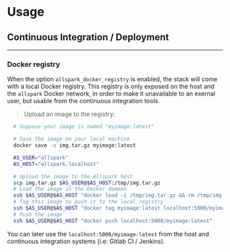 # Usage

## Continuous Integration / Deployment
---

### Docker registry

When the option `allspark_docker_registry` is enabled, the stack will come with a
local Docker registry. This registry is only exposed on the host and the `allspark`
Docker network, in order to make it unavailable to an exernal user, but usable from
the continuous integration tools.

> Upload an image to the registry:

```sh
  # Suppose your image is named "myimage:latest"

  # Save the image on your local machine
  docker save -o img.tar.gz myimage:latest

  AS_USER="allspark"
  AS_HOST="allspark.localhost"

  # Upload the image to the Allspark host
  scp img.tar.gz $AS_USER@$AS_HOST:/tmp/img.tar.gz
  # Load the image in the Docker daemon
  ssh $AS_USER@$AS_HOST "docker load -i /tmp/img.tar.gz && rm /tmp/img.tar.gz"
  # Tag this image to push it to the local registry
  ssh $AS_USER@$AS_HOST "docker tag myimage:latest localhost:5000/myimage:latest"
  # Push the image
  ssh $AS_USER@$AS_HOST "docker push localhost:5000/myimage:latest"
```

You can later use the `localhost:5000/myimage:latest` from the host and continuous integration systems (i.e: Gitlab CI / Jenkins).
